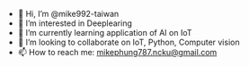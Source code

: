 - 👋 Hi, I’m @mike992-taiwan
- 👀 I’m interested in Deeplearing
- 🌱 I’m currently learning application of AI on IoT
- 💞️ I’m looking to collaborate on IoT, Python, Computer vision
- 📫 How to reach me: mikephung787.ncku@gmail.com

<!---
mike992-taiwan/mike992-taiwan is a ✨ special ✨ repository because its `README.md` (this file) appears on your GitHub profile.
You can click the Preview link to take a look at your changes.
--->
